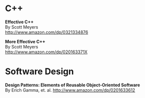 # C++

**Effective C++**  
By Scott Meyers  
http://www.amazon.com/dp/0321334876

**More Effective C++**  
By Scott Meyers  
http://www.amazon.com/dp/020163371X


# Software Design

**Design Patterns: Elements of Reusable Object-Oriented Software**  
By Erich Gamma, et. al.
http://www.amazon.com/dp/0201633612

